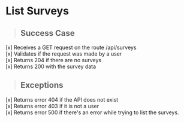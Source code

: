 # List Surveys

> ## Success Case

[x] Receives a GET request on the route /api/surveys  
[x] Validates if the request was made by a user  
[x] Returns 204 if there are no surveys  
[x] Returns 200 with the survey data  

> ## Exceptions

[x] Returns error 404 if the API does not exist  
[x] Returns error 403 if it is not a user  
[x] Returns error 500 if there's an error while trying to list the surveys.  